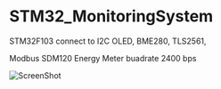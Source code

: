 # STM32_MonitoringSystem

STM32F103 connect to 
I2C
OLED, BME280, TLS2561, 

Modbus 
SDM120 Energy Meter buadrate 2400 bps 

![ScreenShot](https://github.com/worrajak/STM32_MonitoringSystem/blob/master/uCCC080.jpg?raw=true)

